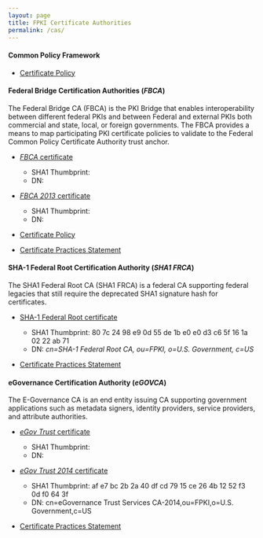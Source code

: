 ```yaml
---
layout: page
title: FPKI Certificate Authorities
permalink: /cas/
---
```

#### Common Policy Framework
* [Certificate Policy](http://www.idmanagement.gov/sites/default/files/documents/FCPCA%20CP%20v1%2024.pdf" "Download the federal Common Policy Certificate Policy")


#### Federal Bridge Certification Authorities (_FBCA_)
The Federal Bridge CA (FBCA) is the PKI Bridge that enables interoperability between different federal PKIs and between Federal and external PKIs both commercial and state, local, or foreign governments. The FBCA provides a means to map participating PKI
certificate policies to validate to the Federal Common Policy Certificate Authority trust anchor.

* [_FBCA_ certificate](http://http.fpki.gov/bridge/fbca.crt "Download the FBCA Certificate")
  * SHA1 Thumbprint:
  * DN:

* [_FBCA 2013_ certificate](http://http.fpki.gov/bridge/fbca2013.crt "Download the FBCA 2013 Certificate")
  * SHA1 Thumbprint:
  * DN:

* [Certificate Policy](http://www.idmanagement.gov/sites/default/files/documents/FBCA%20Certificate%20Policy%20v2.27.pdf "Download the Federal Bridge Certificate Authority Certificate Policy")
* [Certificate Practices Statement](http://www.idmanagement.gov/sites/default/files/documents/CPS%20FPKI%20v4-6%2020150615-Clean%20Final_v2_redacted.pdf "Download the Federal Bridge Certificate Authority Certificate Practices Statement")

#### SHA-1 Federal Root Certification Authority (_SHA1 FRCA_)
The SHA1 Federal Root CA (SHA1 FRCA) is a federal CA supporting federal legacies
that still require the deprecated SHA1 signature hash for certificates.

* [SHA-1 Federal Root certificate](http://http.fpki.gov/sha1frca/sha1frca.crt "Download the SHA-1 Federal Root Certificate")
  * SHA1 Thumbprint: 80 7c 24 98 e9 0d 55 de 1b e0 e0 d3 c6 5f 16 1a 02 22 ab 71
  * DN: _cn=SHA-1 Federal Root CA, ou=FPKI, o=U.S. Government, c=US_

*  [Certificate Practices Statement]()

#### eGovernance Certification Authority (_eGOVCA_)
The E-Governance CA is an end entity issuing CA supporting government applications such as metadata signers, identity providers, service providers, and attribute authorities.

* [_eGov Trust_ certificate](http://http.fpki.gov/egov/egtsca.crt "Download the eGovernance Certificate")
  * SHA1 Thumbprint:
  * DN:

* [_eGov Trust 2014_ certificate](http://http.fpki.gov/egov/egtsca2014.crt "Download the eGovernance 2014 Certificate")
  * SHA1 Thumbprint: af e7 bc 2b 2a 40 df cd 79 15 ce 26 4b 12 52 f3 0d f0 64 3f
  * DN: cn=eGovernance Trust Services CA-2014,ou=FPKI,o=U.S. Government,c=US

*  [Certificate Practices Statement](http://www.idmanagement.gov/sites/default/files/documents/CPS%20EGCA%20v4-6%2020150615-Clean%20Final_v2_redacted.pdf "View the eGovernance Certificate Authority Certificate Practices Statement")

